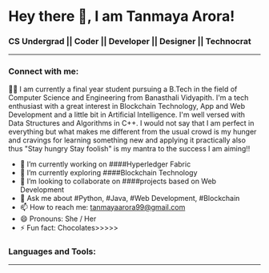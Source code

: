 # Hey there 👋, I am Tanmaya Arora!

### CS Undergrad || Coder || Developer || Designer || Technocrat
-------------------------------------------------------------------
### Connect with me:


📝📝 I am currently a final year student pursuing a B.Tech in the field of Computer Science and Engineering from Banasthali Vidyapith. I'm a tech enthusiast with a great interest in Blockchain Technology, App and Web Development and a little bit in Artificial Intelligence. I'm well versed with Data Structures and Algorithms in C++. 
I would not say that I am perfect in everything but what makes me different from the usual crowd is my hunger and cravings for learning something new and applying it practically also thus "Stay hungry Stay foolish" is my mantra to the success I am aiming!!



- 🔭 I’m currently working on ####Hyperledger Fabric 
- 🌱 I’m currently exploring ####Blockchain Technology 
- 👯 I’m looking to collaborate on ####projects based on Web Development
- 💬 Ask me about #Python, #Java, #Web Development, #Blockchain
- 📫 How to reach me: tanmayaarora99@gmail.com
- 😄 Pronouns: She / Her
- ⚡ Fun fact: Chocolates>>>>>

### Languages and Tools:
-------------------------------------------------------------
